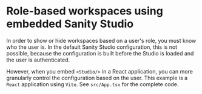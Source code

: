 # Role-based workspaces using embedded Sanity Studio

In order to show or hide workspaces based on a user's role, you must know who the user is. In the default Sanity Studio configuration, this is not possible, because the configuration is built before the Studio is loaded and the user is authenticated.

However, when you embed `<Studio/>` in a React application, you can more granularly control the configuration based on the user. This example is a `React` application using `Vite`. See `src/App.tsx` for the complete code.